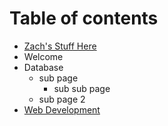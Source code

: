# Table of contents

* [Zach's Stuff Here](README.md)
* Welcome
* Database
  * sub page
    * sub sub page
  * sub page 2
* [Web Development](web-development-1.md)

